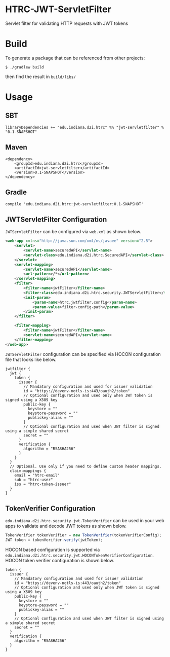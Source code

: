 # HTRC-JWT-ServletFilter
Servlet filter for validating HTTP requests with JWT tokens

# Build

To generate a package that can be referenced from other projects:

```
$ ./gradlew build
```

then find the result in ```build/libs/```

# Usage

## SBT
`libraryDependencies += "edu.indiana.d2i.htrc" %% "jwt-servletfilter" % "0.1-SNAPSHOT"`

## Maven
```
<dependency>
    <groupId>edu.indiana.d2i.htrc</groupId>
    <artifactId>jwt-servletfilter</artifactId>
    <version>0.1-SNAPSHOT</version>
</dependency>
```

## Gradle

`compile 'edu.indiana.d2i.htrc:jwt-servletfilter:0.1-SNAPSHOT'`

## JWTServletFilter Configuration

```JWTServletFilter``` can be configured via ```web.xml``` as shown below.

```xml
<web-app xmlns="http://java.sun.com/xml/ns/javaee" version="2.5">
    <servlet>
        <servlet-name>securedAPI</servlet-name>
        <servlet-class>edu.indiana.d2i.htrc.SecuredAPI</servlet-class>
    </servlet>
    <servlet-mapping>
        <servlet-name>securedAPI</servlet-name>
        <url-pattern>/*</url-pattern>
    </servlet-mapping>
    <filter>
        <filter-name>jwtFilter</filter-name>
        <filter-class>edu.indiana.d2i.htrc.security.JWTServletFilter</filter-class>
        <init-param>
            <param-name>htrc.jwtfilter.config</param-name>
            <param-value>filter-config-path</param-value>
        </init-param>
    </filter>

    <filter-mapping>
        <filter-name>jwtFilter</filter-name>
        <servlet-name>securedAPI</servlet-name>
    </filter-mapping>
</web-app>
```

```JWTServletFilter``` configuration can be specified via HOCON configuration file that looks like below.

```hocon
jwtfilter {
  jwt {
    token {
      issuer {
        // Mandatory configuration and used for issuer validation
        id = "https://devenv-notls-is:443/oauth2/token"
        // Optional configuration and used only when JWT token is signed using a X509 key
        public-key { 
          keystore = ""
          keystore-password = ""
          publickey-alias = ""
        }
        // Optional configuration and used when JWT filter is signed using a simple shared secret
        secret = ""
      }
      verification {
        algorithm = "RSASHA256"
      }
    }
  }
  // Optional. Use only if you need to define custom header mappings.
  claim-mappings {
    email = "htrc-email"
    sub = "htrc-user"
    iss = "htrc-token-issuer"
  }
}
```

## TokenVerifier Configuration

```edu.indiana.d2i.htrc.security.jwt.TokenVerifier``` can be used in your web apps to validate and decode JWT tokens as shown below.

```java
TokenVerifier tokenVerifier = new TokenVerifier(tokenVerifierConfig);
JWT token = tokenVerifier.verify(jwtToken);
```

HOCON based configuration is supported via ```edu.indiana.d2i.htrc.security.jwt.HOCONTokenVerifierConfiguration```. HOCON token verifier configuration is shown below.

```hocon
token {
  issuer {
    // Mandatory configuration and used for issuer validation
    id = "https://devenv-notls-is:443/oauth2/token"
    // Optional configuration and used only when JWT token is signed using a X509 key
    public-key { 
      keystore = ""
      keystore-password = ""
      publickey-alias = ""
    }
    // Optional configuration and used when JWT filter is signed using a simple shared secret
    secret = ""
  }
  verification {
    algorithm = "RSASHA256"
  }
}
```
